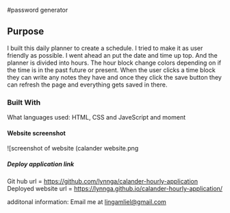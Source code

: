#password generator 

## Purpose
I built this daily planner to create a schedule.
I tried to make it as user friendly as possible. I went ahead an put the date and time up top. And the planner is divided into hours. The hour block change colors depending on if the time is in the past future or present. When the user clicks a time block they can write any notes they have and once they click the save button they can refresh the page and everything gets saved in there. 

### Built With 
What languages used: HTML, CSS and JaveScript and moment

#### Website screenshot
![screenshot of website (calander website.png

##### Deploy application link
Git hub url = https://github.com/lynnga/calander-hourly-application
Deployed website url =  https://lynnga.github.io/calander-hourly-application/

additonal information:
Email me at lingamliel@gmail.com